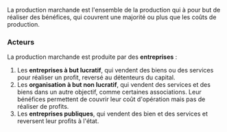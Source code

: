 
La production marchande est l'ensemble de la production qui à pour but de réaliser des bénéfices, qui couvrent une majorité ou plus que les coûts de production.
### Acteurs

La production marchande est produite par des **entreprises** :
 1. Les **entreprises à but lucratif**,  qui vendent des biens ou des services pour réaliser un profit, reversé au détenteurs du capital.
 2. Les **organisation à but non lucratif**, qui vendent des services  et des biens dans un autre objectif, comme certaines associations. Leur bénéfices permettent de couvrir leur coût d'opération mais pas de réaliser de profits.
 3. Les **entreprises publiques**, qui vendent des bien et des services et reversent leur profits à l'état.

